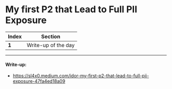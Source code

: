 # My first P2 that Lead to Full PII Exposure

Index | Section
--- | ---
**1** | Write-up of the day

___


#### Write-up: 

* https://sl4x0.medium.com/idor-my-first-p2-that-lead-to-full-pii-exposure-47fa4ed18a09
